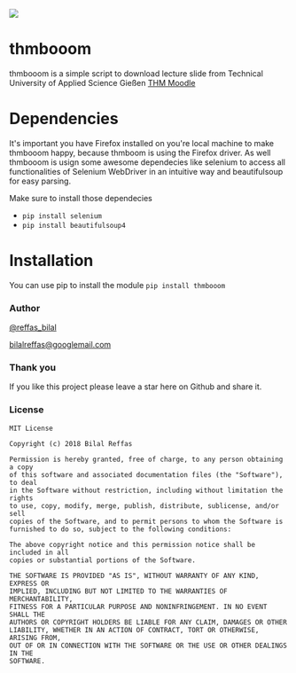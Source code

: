 ![](https://imgur.com/DhH1S3P.png)
# thmbooom
thmbooom is a simple script to download lecture slide from Technical University of Applied Science Gießen [THM Moodle](https://moodle.thm.de/login/index.php)

# Dependencies 
It's important you have Firefox installed on you're local machine to make thmbooom happy, because thmboom is using the Firefox driver.
As well thmbooom is usign some awesome dependecies like selenium to access all functionalities of Selenium WebDriver in an intuitive way and beautifulsoup for easy parsing. 

Make sure to install those dependecies 
* `pip install selenium`
* `pip install beautifulsoup4`

# Installation
You can use pip to install the module
```pip install thmbooom```
### Author

  [@reffas_bilal](https://twitter.com/Reffas_Bilal)
  
  [bilalreffas@googlemail.com]()

### Thank you 

  If you like this project please leave a star here on Github and share it.

### License

```
MIT License

Copyright (c) 2018 Bilal Reffas

Permission is hereby granted, free of charge, to any person obtaining a copy
of this software and associated documentation files (the "Software"), to deal
in the Software without restriction, including without limitation the rights
to use, copy, modify, merge, publish, distribute, sublicense, and/or sell
copies of the Software, and to permit persons to whom the Software is
furnished to do so, subject to the following conditions:

The above copyright notice and this permission notice shall be included in all
copies or substantial portions of the Software.

THE SOFTWARE IS PROVIDED "AS IS", WITHOUT WARRANTY OF ANY KIND, EXPRESS OR
IMPLIED, INCLUDING BUT NOT LIMITED TO THE WARRANTIES OF MERCHANTABILITY,
FITNESS FOR A PARTICULAR PURPOSE AND NONINFRINGEMENT. IN NO EVENT SHALL THE
AUTHORS OR COPYRIGHT HOLDERS BE LIABLE FOR ANY CLAIM, DAMAGES OR OTHER
LIABILITY, WHETHER IN AN ACTION OF CONTRACT, TORT OR OTHERWISE, ARISING FROM,
OUT OF OR IN CONNECTION WITH THE SOFTWARE OR THE USE OR OTHER DEALINGS IN THE
SOFTWARE.
```

